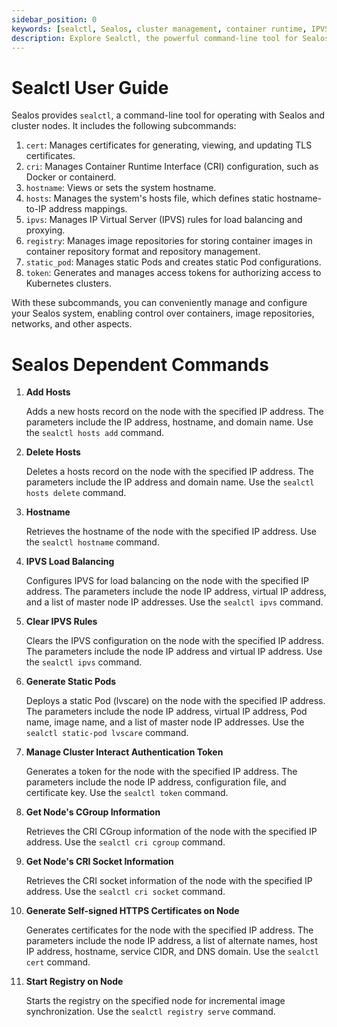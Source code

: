```yaml
---
sidebar_position: 0
keywords: [sealctl, Sealos, cluster management, container runtime, IPVS, static pods, certificate management, registry, Kubernetes]
description: Explore Sealctl, the powerful command-line tool for Sealos cluster management. Learn about its subcommands for container runtime, IPVS, static pods, and more.
---
```


# Sealctl User Guide

Sealos provides `sealctl`, a command-line tool for operating with Sealos and cluster nodes. It includes the following
subcommands:

1. `cert`: Manages certificates for generating, viewing, and updating TLS certificates.
2. `cri`: Manages Container Runtime Interface (CRI) configuration, such as Docker or containerd.
3. `hostname`: Views or sets the system hostname.
4. `hosts`: Manages the system's hosts file, which defines static hostname-to-IP address mappings.
5. `ipvs`: Manages IP Virtual Server (IPVS) rules for load balancing and proxying.
6. `registry`: Manages image repositories for storing container images in container repository format and repository
   management.
7. `static_pod`: Manages static Pods and creates static Pod configurations.
8. `token`: Generates and manages access tokens for authorizing access to Kubernetes clusters.

With these subcommands, you can conveniently manage and configure your Sealos system, enabling control over containers,
image repositories, networks, and other aspects.

# Sealos Dependent Commands

1. **Add Hosts**

   Adds a new hosts record on the node with the specified IP address. The parameters include the IP address, hostname,
   and domain name. Use the `sealctl hosts add` command.

2. **Delete Hosts**

   Deletes a hosts record on the node with the specified IP address. The parameters include the IP address and domain
   name. Use the `sealctl hosts delete` command.

3. **Hostname**

   Retrieves the hostname of the node with the specified IP address. Use the `sealctl hostname` command.

4. **IPVS Load Balancing**

   Configures IPVS for load balancing on the node with the specified IP address. The parameters include the node IP
   address, virtual IP address, and a list of master node IP addresses. Use the `sealctl ipvs` command.

5. **Clear IPVS Rules**

   Clears the IPVS configuration on the node with the specified IP address. The parameters include the node IP address
   and virtual IP address. Use the `sealctl ipvs` command.

6. **Generate Static Pods**

   Deploys a static Pod (lvscare) on the node with the specified IP address. The parameters include the node IP address,
   virtual IP address, Pod name, image name, and a list of master node IP addresses. Use the
   `sealctl static-pod lvscare` command.

7. **Manage Cluster Interact Authentication Token**

   Generates a token for the node with the specified IP address. The parameters include the node IP address,
   configuration file, and certificate key. Use the `sealctl token` command.

8. **Get Node's CGroup Information**

   Retrieves the CRI CGroup information of the node with the specified IP address. Use the `sealctl cri cgroup` command.

9. **Get Node's CRI Socket Information**

   Retrieves the CRI socket information of the node with the specified IP address. Use the `sealctl cri socket` command.

10. **Generate Self-signed HTTPS Certificates on Node**

    Generates certificates for the node with the specified IP address. The parameters include the node IP address, a
    list of alternate names, host IP address, hostname, service CIDR, and DNS domain. Use the `sealctl cert` command.

11. **Start Registry on Node**

    Starts the registry on the specified node for incremental image synchronization. Use the `sealctl registry serve`
    command.
